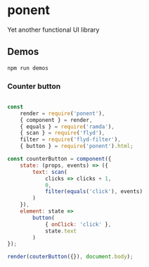 # ponent
Yet another functional UI library

## Demos

```bash
npm run demos
```

### Counter button

```js

const
	render = require('ponent'),
	{ component } = render,
	{ equals } = require('ramda'),
	{ scan } = require('flyd'),
	filter = require('flyd-filter'),
	{ button } = require('ponent').html;

const counterButton = component({
	state: (props, events) => ({
		text: scan(
			clicks => clicks + 1,
			0,
			filter(equals('click'), events)
		)
	}),
	element: state => 
		button(
			{ onClick: 'click' },
			state.text
		)
});

render(couterButton({}), document.body);

```
